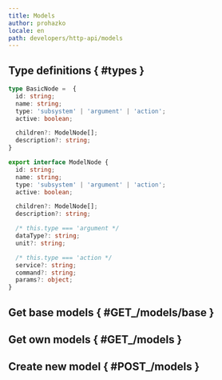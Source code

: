 ```yaml
---
title: Models
author: prohazko
locale: en
path: developers/http-api/models
---
```


## Type definitions { #types }

```typescript 
type BasicNode =  {
  id: string;
  name: string;
  type: 'subsystem' | 'argument' | 'action';
  active: boolean;

  children?: ModelNode[];
  description?: string;
}

export interface ModelNode {
  id: string;
  name: string;
  type: 'subsystem' | 'argument' | 'action';
  active: boolean;

  children?: ModelNode[];
  description?: string;

  /* this.type === 'argument */
  dataType?: string;
  unit?: string;

  /* this.type === 'action */
  service?: string;
  command?: string;
  params?: object;
}

```

## Get base models { #GET_/models/base }


## Get own models { #GET_/models }


## Create new model { #POST_/models }


